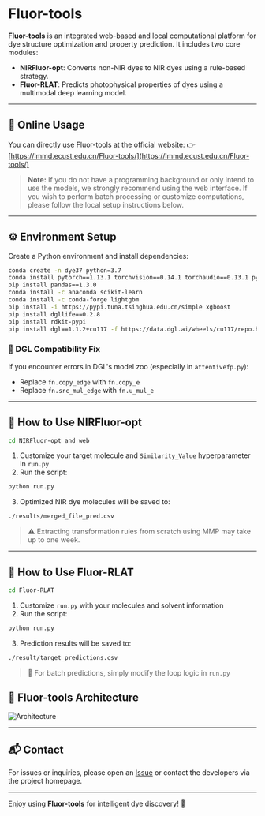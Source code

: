 # Fluor-tools

**Fluor-tools** is an integrated web-based and local computational platform for dye structure optimization and property prediction. It includes two core modules:

* **NIRFluor-opt**: Converts non-NIR dyes to NIR dyes using a rule-based strategy.
* **Fluor-RLAT**: Predicts photophysical properties of dyes using a multimodal deep learning model.

---

## 🔗 Online Usage

You can directly use Fluor-tools at the official website:
👉 [https://lmmd.ecust.edu.cn/Fluor-tools/](https://lmmd.ecust.edu.cn/Fluor-tools/)

> **Note:** If you do not have a programming background or only intend to use the models, we strongly recommend using the web interface. If you wish to perform batch processing or customize computations, please follow the local setup instructions below.

---

## ⚙️ Environment Setup

Create a Python environment and install dependencies:

```bash
conda create -n dye37 python=3.7
conda install pytorch==1.13.1 torchvision==0.14.1 torchaudio==0.13.1 pytorch-cuda=11.7 -c pytorch -c nvidia
pip install pandas==1.3.0
conda install -c anaconda scikit-learn
conda install -c conda-forge lightgbm
pip install -i https://pypi.tuna.tsinghua.edu.cn/simple xgboost
pip install dgllife==0.2.8
pip install rdkit-pypi
pip install dgl==1.1.2+cu117 -f https://data.dgl.ai/wheels/cu117/repo.html
```

### 🔧 DGL Compatibility Fix

If you encounter errors in DGL's model zoo (especially in `attentivefp.py`):

* Replace `fn.copy_edge` with `fn.copy_e`
* Replace `fn.src_mul_edge` with `fn.u_mul_e`

---

## 🚀 How to Use NIRFluor-opt

```bash
cd NIRFluor-opt and web
```

1. Customize your target molecule and `Similarity_Value` hyperparameter in `run.py`
2. Run the script:

```bash
python run.py
```

3. Optimized NIR dye molecules will be saved to:

```bash
./results/merged_file_pred.csv
```

> ⚠️ Extracting transformation rules from scratch using MMP may take up to one week.


---

## 🔮 How to Use Fluor-RLAT

```bash
cd Fluor-RLAT
```

1. Customize `run.py` with your molecules and solvent information
2. Run the script:

```bash
python run.py
```

3. Prediction results will be saved to:

```bash
./result/target_predictions.csv
```

> 🔁 For batch predictions, simply modify the loop logic in `run.py`

## 🧠 Fluor-tools Architecture

![Architecture](INSERT-RLAT-IMAGE-URL-HERE)

---

## 📬 Contact

For issues or inquiries, please open an [Issue](https://github.com/your-repo/issues) or contact the developers via the project homepage.

---

Enjoy using **Fluor-tools** for intelligent dye discovery! 🌈
